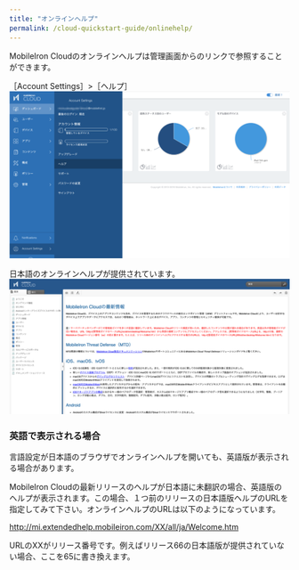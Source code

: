 ```yaml
---
title: "オンラインヘルプ"
permalink: /cloud-quickstart-guide/onlinehelp/
---
```

MobileIron Cloudのオンラインヘルプは管理画面からのリンクで参照することができます。

［Account Settings］>［ヘルプ］  
![](/assets/cloud-quickstart-guide/images/42BC10C1-10C1-4BF7-9C8C-D1CBB8B444D0.png)

日本語のオンラインヘルプが提供されています。  
![](/assets/cloud-quickstart-guide/images/1D10CC43-973D-463A-B8BD-B76B74D31C7B.png)

### 英語で表示される場合

言語設定が日本語のブラウザでオンラインヘルプを開いても、英語版が表示される場合があります。

MobileIron Cloudの最新リリースのヘルプが日本語に未翻訳の場合、英語版のヘルプが表示されます。この場合、１つ前のリリースの日本語版ヘルプのURLを指定してみて下さい。オンラインヘルプのURLは以下のようになっています。

http://mi.extendedhelp.mobileiron.com/XX/all/ja/Welcome.htm

URLのXXがリリース番号です。例えばリリース66の日本語版が提供されていない場合、ここを65に書き換えます。
